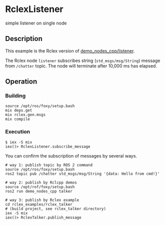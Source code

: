 # RclexListener

simple listener on single node

## Description

This example is the Rclex version of [demo_nodes_cpp/listener](https://github.com/ros2/demos/blob/rolling/demo_nodes_cpp/src/topics/listener.cpp).

The Rclex node `listener` subscribes string (`std_msgs/msg/String`) message from `/chatter` topic.
The node will terminate after 10,000 ms has elapsed.

## Operation

### Building

```
source /opt/ros/foxy/setup.bash
mix deps.get
mix rclex.gen.msgs
mix compile
```

### Execution

```
$ iex -S mix
iex()> RclexListener.subscribe_message
```

You can confirm the subscription of messages by several ways.

```
# way 1: publish topic by ROS 2 command
source /opt/ros/foxy/setup.bash
ros2 topic pub /chatter std_msgs/msg/String '{data: Hello from cmd!}'

# way 2: publish by Rclcpp demos
source /opt/rof/foxy/setup.bash
ros2 run demo_nodes_cpp talker

# way 3: publish by Rclex example
cd rclex_examples/rclex_talker
# (build project, see rclex_talker directory)
iex -S mix
iex()> RclexTalker.publish_message
```
